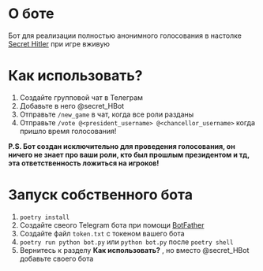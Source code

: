 # О боте
Бот для реализации полностью анонимного голосования в настолке [Secret Hitler](https://www.secrethitler.com/) при игре вживую
# Как использовать?
1. Создайте групповой чат в Телеграм
2. Добавьте в него @secret_HBot
3. Отправьте `/new_game` в чат, когда все роли разданы
4. Отправьте `/vote @<president_username> @<chancellor_username>` когда пришло время голосования!

**P.S. Бот создан исключительно для проведения голосования, он ничего не знает про ваши роли, кто был прошлым президентом и тд, эта ответственность ложиться на игроков!**

# Запуск собственного бота
1. `poetry install`
2. Создайте свеого Telegram бота при помощи [BotFather](https://t.me/BotFather)
3. Создайте файл `token.txt` с токеном вашего бота
4. `poetry run python bot.py` или `python bot.py` после `poetry shell` 
5. Вернитесь к разделу **Как использовать?** , но вместо @secret_HBot добавьте своего бота